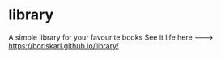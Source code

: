 # library
A simple library for your favourite books
See it life here --->  https://boriskarl.github.io/library/
